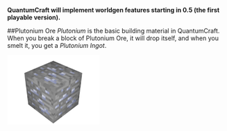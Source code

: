 **QuantumCraft will implement worldgen features starting in 0.5 (the first playable version).**

##Plutonium Ore
*Plutonium* is the basic building material in QuantumCraft. When you break a block of Plutonium Ore, it will drop itself, and when you smelt it, you get a *Plutonium Ingot*.

<img src="../../img/plutonium_ore.png" width="212" height="160" alt="alt text" class="pull-right" style="margin-bottom:20px;">
